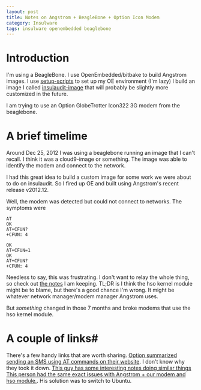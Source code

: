 ```yaml
---
layout: post
title: Notes on Angstrom + BeagleBone + Option Icon Modem
category: Insulware
tags: insulware openembedded beaglebone
---
```


# Introduction #

I'm using a BeagleBone. 
I use OpenEmbedded/bitbake to build Angstrom images. 
I use [setup-scripts](http://gitorious.org/angstrom/angstrom-setup-scripts)  to set up my OE environment \(I'm lazy\)
I build an image I called [insulaudit-image](https://github.com/n-west/meta-insulaudit/tree/master/image) that will probably be slightly more customized in the future. 

I am trying to use an Option GlobeTrotter Icon322 3G modem from the beaglebone.

# A brief timelime #

Around Dec 25, 2012 I was using a beaglebone running an image that I can't recall. I think it was a cloud9-image or something. 
The image was able to identify the modem and connect to the network. 

I had this great idea to build a custom image for some work we were about to do on insulaudit. 
So I fired up OE and built using Angstrom's recent release v2012.12.

Well, the modem was detected but could not connect to networks. 
The symptoms were

    AT
    OK
    AT+CFUN?
    +CFUN: 4
    
    OK
    AT+CFUN=1
    OK
    AT+CFUN?
    +CFUN: 4

Needless to say, this was frustrating.
I don't want to relay the whole thing, so check out [the notes](https://gist.github.com/4696606) I am keeping.
TL;DR is I think the hso kernel module might be to blame, but there's a good chance I'm wrong. 
It might be whatever network manager/modem manager Angstrom uses.

But *something* changed in those 7 months and broke modems that use the hso kernel module.

# A couple of links#

There's a few handy links that are worth sharing.
[Option summarized sending an SMS using AT commands on their website](https://gist.github.com/4645594). I don't know why they took it down.
[This guy has some interesting notes doing similar things](http://beaglebonegsmmonitor.blogspot.com/2012_04_01_archive.html)
[This person had the same exact issues with Angstrom + our modem and hso module.](http://www.draisberghof.de/usb_modeswitch/bb/viewtopic.php?f=3&t=1227). His solution was to switch to Ubuntu.

